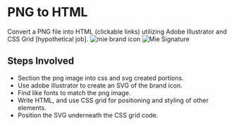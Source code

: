 # PNG to HTML
Convert a PNG file into HTML (clickable links) utilizing Adobe Illustrator and CSS Grid [hypothetical job].
<img src="imgs/'Mie Signature.png'" alt="mie brand icon"  />
![Mie Signature](https://user-images.githubusercontent.com/36872516/117516848-84cd6180-af57-11eb-92ab-9ccaa9f1729a.png)

## Steps Involved
* Section the png image into css and svg created portions.
* Use adobe illustrator to create an SVG of the brand icon.
* Find like fonts to match the png image. 
* Write HTML, and use CSS grid for positioning and styling of other elements. 
* Position the SVG underneath the CSS grid code. 

